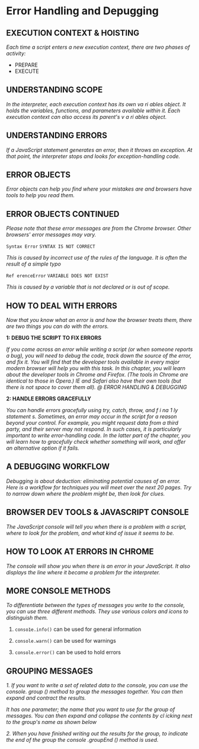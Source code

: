 # Error Handling and Depugging 

## EXECUTION CONTEXT & HOISTING

*Each time a script enters a new execution context, there are two phases
of activity:*

- PREPARE
- EXECUTE


## UNDERSTANDING SCOPE

*In the interpreter, each execution context has its own va ri ables object.
It holds the variables, functions, and parameters available within it.
Each execution context can also access its parent's v a ri ables object.*


## UNDERSTANDING ERRORS

*If a JavaScript statement generates an error, then it throws an exception.
At that point, the interpreter stops and looks for exception-handling code.*



## ERROR OBJECTS 

*Error objects can help you find where your mistakes are
and browsers have tools to help you read them.*


## ERROR OBJECTS CONTINUED
*Please note that these error messages are from the Chrome browser. Other browsers' error messages may vary.*

`Syntax Error`
`SYNTAX IS NOT CORRECT`

*This is caused by incorrect use of the rules of the
language. It is often the result of a simple typo*


`Ref erenceError`
`VARIABLE DOES NOT EXIST`

*This is caused by a variable that is not declared or is
out of scope.*



## HOW TO DEAL WITH ERRORS
*Now that you know what an error is and how the browser treats them,
there are two things you can do with the errors.*

**1: DEBUG THE SCRIPT TO FIX ERRORS**

*If you come across an error while writing a script
(or when someone reports a bug), you will need to
debug the code, track down the source of the error,
and fix it.
You will find that the developer tools available in
every major modern browser will help you with
this task. In this chapter, you will learn about the
developer tools in Chrome and Firefox. (The tools in
Chrome are identical to those in Opera.)
IE and Safari also have their own tools (but there is
not space to cover them all).
@ ERROR HANDLING & DEBUGGING*


**2: HANDLE ERRORS GRACEFULLY**

*You can handle errors gracefully using try, catch,
throw, and f i na 1 ly statement s.
Sometimes, an error may occur in the script for a
reason beyond your control. For example, you might
request data from a third party, and their server
may not respond. In such cases, it is particularly
important to write error-handling code.
In the latter part of the chapter, you will learn how to
gracefully check whether something will work, and
offer an alternative option if it fails.*


## A DEBUGGING WORKFLOW

*Debugging is about deduction: eliminating potential causes of an error.
Here is a workflow for techniques you will meet over the next 20 pages.
Try to narrow down where the problem might be, then look for clues.*



## BROWSER DEV TOOLS & JAVASCRIPT CONSOLE

*The JavaScript console will tell you when there is a problem with a script,
where to look for the problem, and what kind of issue it seems to be.*


## HOW TO LOOK AT ERRORS IN CHROME

*The console will show you when there is an
error in your JavaScript. It also displays the line
where it became a problem for the interpreter.*



## MORE CONSOLE METHODS

*To differentiate between the
types of messages you write
to the console, you can use
three different methods. They
use various colors and icons to
distinguish them.*


1. `conso1e.info()` can be used
for general information

2. `console.warn()` can be used
for warnings
3. `console.error()` can be used
to hold errors

## GROUPING MESSAGES 

*1. If you want to write a set of
related data to the console, you
can use the console. group ()
method to group the messages
together. You can then expand
and contract the results.*


*It has one parameter; the name
that you want to use for the
group of messages. You can
then expand and collapse the
contents by cl icking next to the
group's name as shown below*

*2. When you have finished
writing out the results for the
group, to indicate the end of the
group the console .groupEnd ()
method is used.*